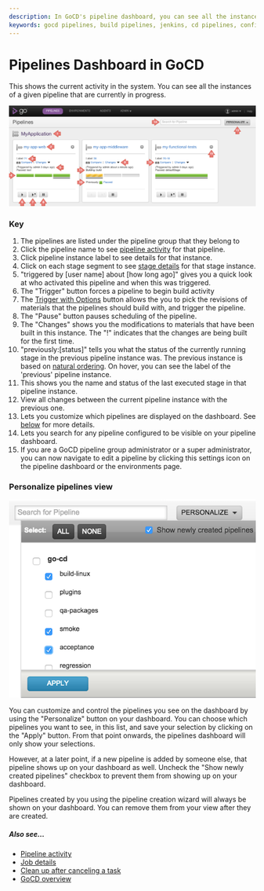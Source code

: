 ```yaml
---
description: In GoCD's pipeline dashboard, you can see all the instances of a given pipeline that are currently in progress.
keywords: gocd pipelines, build pipelines, jenkins, cd pipelines, configure pipelines, visual stream mapping, continuous delivery
---
```



# Pipelines Dashboard in GoCD

This shows the current activity in the system. You can see all the instances of a given pipeline that are currently in progress.

![Pipelines Dashboard Page](../resources/images/pipelines_dashboard.png)

### Key

1.  The pipelines are listed under the pipeline group that they belong to
2.  Click the pipeline name to see [pipeline activity](../navigation/pipeline_activity_page.md) for that pipeline.
3.  Click pipeline instance label to see details for that instance.
4.  Click on each stage segment to see [stage details](../navigation/stage_details_page.md) for that stage instance.
5.  "triggered by [user name] about [how long ago]" gives you a quick look at who activated this pipeline and when this was triggered.
6.  The "Trigger" button forces a pipeline to begin build activity
7.  The [Trigger with Options](../advanced_usage/trigger_with_options.md) button allows the you to pick the revisions of materials that the pipelines should build with, and trigger the pipeline.
8.  The "Pause" button pauses scheduling of the pipeline.
9.  The "Changes" shows you the modifications to materials that have been built in this instance. The "!" indicates that the changes are being built for the first time.
10. "previously:[status]" tells you what the status of the currently running stage in the previous pipeline instance was. The previous instance is based on [natural ordering](../faq/ordering_of_pipelines.md). On hover, you can see the label of the 'previous' pipeline instance.
11. This shows you the name and status of the last executed stage in that pipeline instance.
12. View all changes between the current pipeline instance with the previous one.
13. Lets you customize which pipelines are displayed on the dashboard. See [below](#personalize-pipelines-view) for more details.
14. Lets you search for any pipeline configured to be visible on your pipeline dashboard.
15. If you are a GoCD pipeline group administrator or a super administrator, you can now navigate to edit a pipeline by clicking this settings icon on the pipeline dashboard or the environments page.

### Personalize pipelines view

![Personalize pipelines view](../resources/images/pipelines_dashboard_personalize.png)

You can customize and control the pipelines you see on the dashboard by using the "Personalize" button on your dashboard. You can choose which pipelines you want to see, in this list, and save your selection by clicking on the "Apply" button. From that point onwards, the pipelines dashboard will only show your selections.

However, at a later point, if a new pipeline is added by someone else, that pipeline shows up on your dashboard as well. Uncheck the "Show newly created pipelines" checkbox to prevent them from showing up on your dashboard.

Pipelines created by you using the pipeline creation wizard will always be shown on your dashboard. You can remove them from your view after they are created.

##### Also see...

-   [Pipeline activity](../navigation/pipeline_activity_page.md)
-   [Job details](../navigation/job_details_page.md)
-   [Clean up after canceling a task](../advanced_usage/dev_clean_up_when_cancel.md)
-   [GoCD overview](../introduction/concepts_in_go.md)
